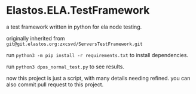 # Elastos.ELA.TestFramework

a test framework written in python for ela node testing.

originally inherited from `git@git.elastos.org:zxcsvd/ServersTestFramework.git`

run `python3 -m pip install -r requirements.txt` to install dependencies.

run `python3 dpos_normal_test.py` to see results.

now this project is just a script, with many details needing refined.
you can also commit pull request to this project.
